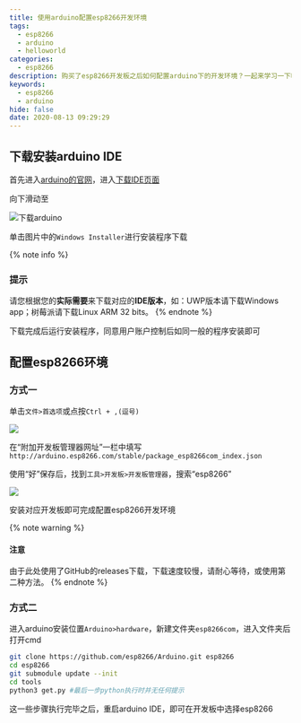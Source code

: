 ```yaml
---
title: 使用arduino配置esp8266开发环境
tags:
  - esp8266
  - arduino
  - helloworld
categories:
  - esp8266
description: 购买了esp8266开发板之后如何配置arduino下的开发环境？一起来学习一下吧
keywords:
  - esp8266
  - arduino
hide: false
date: 2020-08-13 09:29:29
---
```



## 下载安装arduino IDE
首先进入[arduino的官网](https://www.arduino.cc/)，进入[下载IDE页面](https://www.arduino.cc/en/Main/Software)

向下滑动至

![下载arduino](https://cdn.bmyjacks.io/img/20200813090226.png?x-oss-process=style/style)

单击图片中的`Windows Installer`进行安装程序下载

{% note info %}
### 提示
请您根据您的**实际需要**来下载对应的**IDE版本**，如：UWP版本请下载Windows app；树莓派请下载Linux ARM 32 bits。
{% endnote %}

下载完成后运行安装程序，同意用户账户控制后如同一般的程序安装即可

## 配置esp8266环境
### 方式一
单击`文件>首选项`或点按`Ctrl + ,(逗号)`

![](https://cdn.bmyjacks.io/img/20200813091825.png?x-oss-process=style/style)

在“附加开发板管理器网址”一栏中填写`http://arduino.esp8266.com/stable/package_esp8266com_index.json`

使用“好”保存后，找到`工具>开发板>开发板管理器`，搜索“esp8266”

![](https://cdn.bmyjacks.io/img/20200813092116.png?x-oss-process=style/style)

安装对应开发板即可完成配置esp8266开发环境

{% note warning %}
#### 注意
由于此处使用了GitHub的releases下载，下载速度较慢，请耐心等待，或使用第二种方法。
{% endnote %}

### 方式二
进入arduino安装位置`Arduino>hardware`，新建文件夹`esp8266com`，进入文件夹后打开cmd
```bash
git clone https://github.com/esp8266/Arduino.git esp8266
cd esp8266
git submodule update --init
cd tools
python3 get.py #最后一步python执行时并无任何提示
```
这一些步骤执行完毕之后，重启arduino IDE，即可在开发板中选择esp8266
